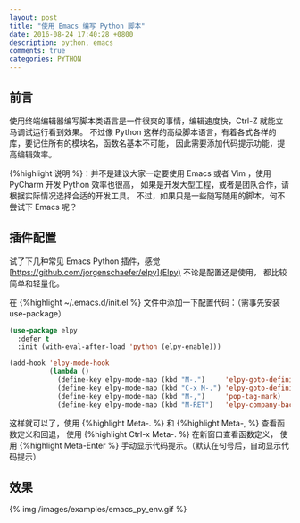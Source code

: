 ```yaml
---
layout: post
title: "使用 Emacs 编写 Python 脚本"
date: 2016-08-24 17:40:28 +0800
description: python, emacs
comments: true
categories: PYTHON
---
```


## 前言

使用终端编辑器编写脚本类语言是一件很爽的事情，编辑速度快，Ctrl-Z 就能立马调试运行看到效果。
不过像 Python 这样的高级脚本语言，有着各式各样的库，要记住所有的模块名，函数名基本不可能，
因此需要添加代码提示功能，提高编辑效率。

{%highlight 说明 %}：并不是建议大家一定要使用 Emacs 或者 Vim ，使用 PyCharm 开发 Python 效率也很高，
如果是开发大型工程，或者是团队合作，请根据实际情况选择合适的开发工具。
不过，如果只是一些随写随用的脚本，何不尝试下 Emacs 呢？

## 插件配置

试了下几种常见 Emacs Python 插件，感觉 [https://github.com/jorgenschaefer/elpy](Elpy) 不论是配置还是使用，
都比较简单和轻量化。

在 {%highlight ~/.emacs.d/init.el %} 文件中添加一下配置代码：（需事先安装 use-package）

``` lisp
(use-package elpy
  :defer t
  :init (with-eval-after-load 'python (elpy-enable)))

(add-hook 'elpy-mode-hook
          (lambda ()
            (define-key elpy-mode-map (kbd "M-.")     'elpy-goto-definition)
            (define-key elpy-mode-map (kbd "C-x M-.") 'elpy-goto-definition-other-window)
            (define-key elpy-mode-map (kbd "M-,")     'pop-tag-mark)
            (define-key elpy-mode-map (kbd "M-RET")   'elpy-company-backend)))
```

这样就可以了，使用 {%highlight Meta-. %} 和 {%highlight Meta-, %} 查看函数定义和回退，
使用 {%highlight Ctrl-x Meta-. %} 在新窗口查看函数定义，
使用 {%highlight Meta-Enter %} 手动显示代码提示。（默认在句号后，自动显示代码提示）

## 效果

{% img /images/examples/emacs_py_env.gif %}
